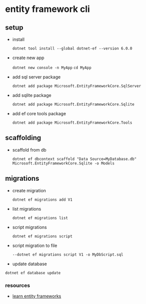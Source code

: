 # entity framework cli

## setup

- install

  `dotnet tool install --global dotnet-ef --version 6.0.0`

- create new app

  `dotnet new console -n MyApp`
  `cd MyApp`

- add sql server package

  `dotnet add package Microsoft.EntityFrameworkCore.SqlServer`

- add sqlite package

  `dotnet add package Microsoft.EntityFrameworkCore.Sqlite`

- add ef core tools package

  `dotnet add package Microsoft.EntityFrameworkCore.Tools`

## scaffolding

- scaffold from db

  `dotnet ef dbcontext scaffold "Data Source=MyDatabase.db" Microsoft.EntityFrameworkCore.Sqlite -o Models`

## migrations

- create migration

  `dotnet ef migrations add V1`

- list migrations

  `dotnet ef migrations list`

- script migrations

  `dotnet ef migrations script`

- script migration to file

  `--dotnet ef migrations script V1 -o MyDbScript.sql`

- update database

`dotnet ef database update`

### resources

- [learn entity frameworks](https://www.learnentityframeworkcore.com/)
